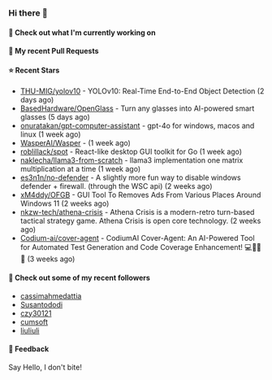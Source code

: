 ### Hi there 👋

#### 👷 Check out what I'm currently working on

#### 🔨 My recent Pull Requests


#### ⭐ Recent Stars

- [THU-MIG/yolov10](https://github.com/THU-MIG/yolov10) - YOLOv10: Real-Time End-to-End Object Detection (2 days ago)
- [BasedHardware/OpenGlass](https://github.com/BasedHardware/OpenGlass) - Turn any glasses into AI-powered smart glasses (5 days ago)
- [onuratakan/gpt-computer-assistant](https://github.com/onuratakan/gpt-computer-assistant) - gpt-4o for windows, macos and linux (1 week ago)
- [WasperAI/Wasper](https://github.com/WasperAI/Wasper) -  (1 week ago)
- [roblillack/spot](https://github.com/roblillack/spot) - React-like desktop GUI toolkit for Go (1 week ago)
- [naklecha/llama3-from-scratch](https://github.com/naklecha/llama3-from-scratch) - llama3 implementation one matrix multiplication at a time (1 week ago)
- [es3n1n/no-defender](https://github.com/es3n1n/no-defender) - A slightly more fun way to disable windows defender &#43; firewall. (through the WSC api) (2 weeks ago)
- [xM4ddy/OFGB](https://github.com/xM4ddy/OFGB) - GUI Tool To Removes Ads From Various Places Around Windows 11 (2 weeks ago)
- [nkzw-tech/athena-crisis](https://github.com/nkzw-tech/athena-crisis) - Athena Crisis is a modern-retro turn-based tactical strategy game. Athena Crisis is open core technology. (2 weeks ago)
- [Codium-ai/cover-agent](https://github.com/Codium-ai/cover-agent) - CodiumAI Cover-Agent: An AI-Powered Tool for Automated Test Generation and Code Coverage Enhancement! 💻🤖🧪🐞 (3 weeks ago)

#### 👯 Check out some of my recent followers

- [cassimahmedattia](https://github.com/cassimahmedattia)
- [Susantododi](https://github.com/Susantododi)
- [czy30121](https://github.com/czy30121)
- [cumsoft](https://github.com/cumsoft)
- [liuliuli](https://github.com/liuliuli)

#### 💬 Feedback

Say Hello, I don't bite!